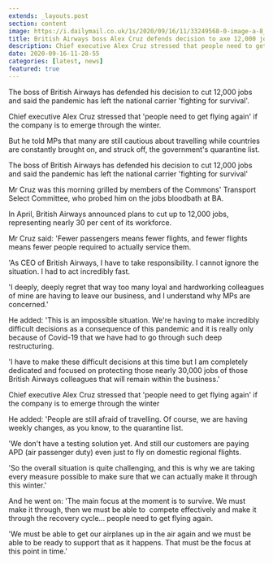 ```yaml
---
extends: _layouts.post
section: content
image: https://i.dailymail.co.uk/1s/2020/09/16/11/33249568-0-image-a-8_1600251638917.jpg 
title: British Airways boss Alex Cruz defends decision to axe 12,000 jobs 
description: Chief executive Alex Cruz stressed that people need to get flying again if the company is to emerge through the winter. 
date: 2020-09-16-11-28-55 
categories: [latest, news] 
featured: true 
--- 
```

The boss of British Airways has defended his decision to cut 12,000 jobs and said the pandemic has left the national carrier 'fighting for survival'.

Chief executive Alex Cruz stressed that 'people need to get flying again' if the company is to emerge through the winter.

But he told MPs that many are still cautious about travelling while countries are constantly brought on, and struck off, the government's quarantine list. 

The boss of British Airways has defended his decision to cut 12,000 jobs and said the pandemic has left the national carrier 'fighting for survival'

Mr Cruz was this morning grilled by members of the Commons' Transport Select Committee, who probed him on the jobs bloodbath at BA.

In April, British Airways announced plans to cut up to 12,000 jobs, representing nearly 30 per cent of its workforce.

Mr Cruz said: 'Fewer passengers means fewer flights, and fewer flights means fewer people required to actually service them.

'As CEO of British Airways, I have to take responsibility. I cannot ignore the situation. I had to act incredibly fast.

'I deeply, deeply regret that way too many loyal and hardworking colleagues of mine are having to leave our business, and I understand why MPs are concerned.'

He added: 'This is an impossible situation. We're having to make incredibly difficult decisions as a consequence of this pandemic and it is really only because of Covid-19 that we have had to go through such deep restructuring.

'I have to make these difficult decisions at this time but I am completely dedicated and focused on protecting those nearly 30,000 jobs of those British Airways colleagues that will remain within the business.'  

Chief executive Alex Cruz stressed that 'people need to get flying again' if the company is to emerge through the winter

He added: 'People are still afraid of travelling. Of course, we are having weekly changes, as you know, to the quarantine list. 

'We don't have a testing solution yet. And still our customers are paying APD (air passenger duty) even just to fly on domestic regional flights.

'So the overall situation is quite challenging, and this is why we are taking every measure possible to make sure that we can actually make it through this winter.'

And he went on: 'The main focus at the moment is to survive. We must make it through, then we must be able to  compete effectively and make it through the recovery cycle... people need to get flying again. 

'We must be able to get our airplanes up in the air again and we must be able to be ready to support that as it happens. That must be the focus at this point in time.' 


